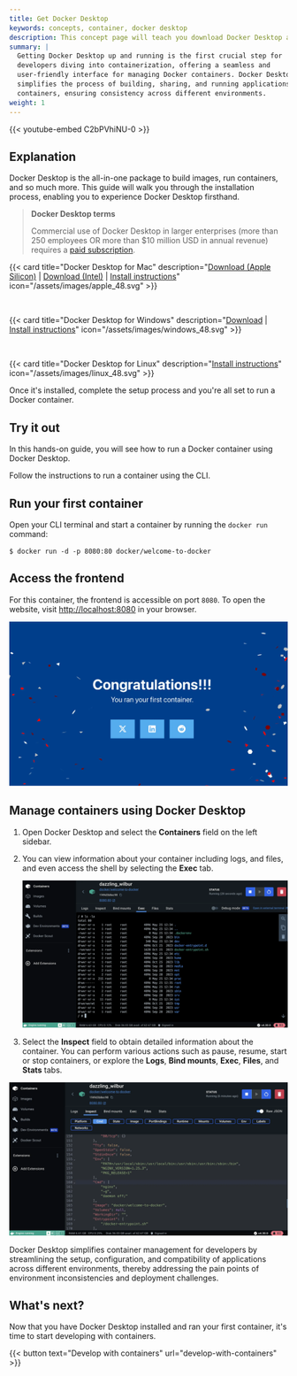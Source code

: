 ```yaml
---
title: Get Docker Desktop 
keywords: concepts, container, docker desktop
description: This concept page will teach you download Docker Desktop and install it on Windows, Mac, and Linux
summary: |
  Getting Docker Desktop up and running is the first crucial step for
  developers diving into containerization, offering a seamless and
  user-friendly interface for managing Docker containers. Docker Desktop
  simplifies the process of building, sharing, and running applications in
  containers, ensuring consistency across different environments.
weight: 1
---
```


{{< youtube-embed C2bPVhiNU-0 >}}

## Explanation

Docker Desktop is the all-in-one package to build images, run containers, and so much more.
This guide will walk you through the installation process, enabling you to experience Docker Desktop firsthand.


> **Docker Desktop terms**
>
> Commercial use of Docker Desktop in larger enterprises (more than 250
> employees OR more than $10 million USD in annual revenue) requires a [paid subscription](https://www.docker.com/pricing/?_gl=1*1nyypal*_ga*MTYxMTUxMzkzOS4xNjgzNTM0MTcw*_ga_XJWPQMJYHQ*MTcxNjk4MzU4Mi4xMjE2LjEuMTcxNjk4MzkzNS4xNy4wLjA.).

{{< card
  title="Docker Desktop for Mac"
  description="[Download (Apple Silicon)](https://desktop.docker.com/mac/main/arm64/Docker.dmg?utm_source=docker&utm_medium=webreferral&utm_campaign=docs-driven-download-mac-arm64) | [Download (Intel)](https://desktop.docker.com/mac/main/amd64/Docker.dmg?utm_source=docker&utm_medium=webreferral&utm_campaign=docs-driven-download-mac-amd64) | [Install instructions](/desktop/install/mac-install)"
  icon="/assets/images/apple_48.svg" >}}

<br>

{{< card
  title="Docker Desktop for Windows"
  description="[Download](https://desktop.docker.com/win/main/amd64/Docker%20Desktop%20Installer.exe?utm_source=docker&utm_medium=webreferral&utm_campaign=docs-driven-download-windows) | [Install instructions](/desktop/install/windows-install)"
  icon="/assets/images/windows_48.svg" >}}

<br>

{{< card
  title="Docker Desktop for Linux"
  description="[Install instructions](/desktop/install/linux-install/)"
  icon="/assets/images/linux_48.svg" >}}

Once it's installed, complete the setup process and you're all set to run a Docker container.

## Try it out

In this hands-on guide, you will see how to run a Docker container using Docker Desktop.

Follow the instructions to run a container using the CLI.


## Run your first container

Open your CLI terminal and start a container by running the `docker run` command:



```console
$ docker run -d -p 8080:80 docker/welcome-to-docker
```

## Access the frontend

For this container, the frontend is accessible on port `8080`. To open the website, visit [http://localhost:8080](http://localhost:8080) in your browser.





![Screenshot of the landing page of the Nginx web server, coming from the running container](../docker-concepts/the-basics/images/access-the-frontend.webp?border=true)

## Manage containers using Docker Desktop


1. Open Docker Desktop and select the **Containers** field on the left sidebar.
2. You can view information about your container including logs, and files, and even access the shell by selecting the **Exec** tab.

   ![Screenshot of exec into the running container in Docker Desktop](images/exec-into-docker-container.webp?border=true)


3. Select the **Inspect** field to obtain detailed information about the container. You can perform various actions such as pause, resume, start or stop containers, or explore the **Logs**, **Bind mounts**, **Exec**, **Files**, and **Stats** tabs.

![Screenshot of inspecting the running container in Docker Desktop](images/inspecting-container.webp?border=true)

Docker Desktop simplifies container management for developers by streamlining the setup, configuration, and compatibility of applications across different environments, thereby addressing the pain points of environment inconsistencies and deployment challenges.

## What's next?

Now that you have Docker Desktop installed and ran your first container, it's time to start developing with containers.

{{< button text="Develop with containers" url="develop-with-containers" >}}

